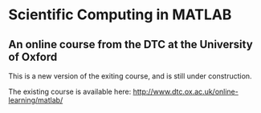# Scientific Computing in MATLAB

## An online course from the DTC at the University of Oxford

This is a new version of the exiting course, and is still under construction.

The existing course is available here:
http://www.dtc.ox.ac.uk/online-learning/matlab/
